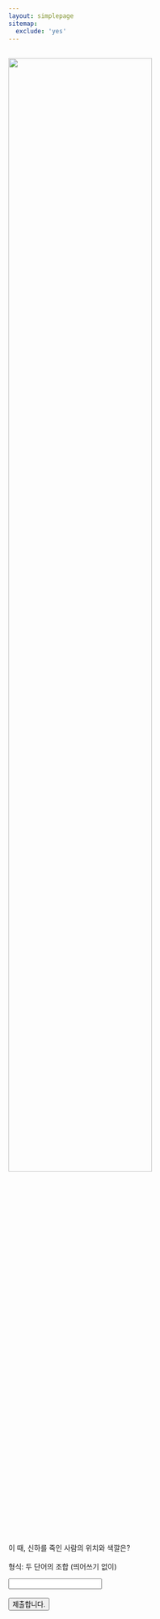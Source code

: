 ```yaml
---
layout: simplepage
sitemap:
  exclude: 'yes'
---
```


<script>
  function jsMove(){
    var baselink = "https://seil0224.github.io/labyrinth/un3"
    var pc = document.getElementById('passcode').value;
    alert("접속을 시도합니다. 404에러는 유효하지 않은 비밀번호를 의미합니다.");
    window.open(baselink.concat(pc.toLowerCase()));
  }
</script>


<p>
<br>
<img src="https://seil0224.github.io/images/hierarchy.png" style="width: 75%; height: auto;">
<br>
이 때, 신하를 죽인 사람의 위치와 색깔은?<br>
<br>
형식: 두 단어의 조합 (띄어쓰기 없이) <br>
  <form autocomplete='off' onsubmit = "jsMove();">
      <input id = 'passcode' type='text' required><br><br>
      <input type = 'submit' value = '제출합니다.'>
    </form>
</p>

